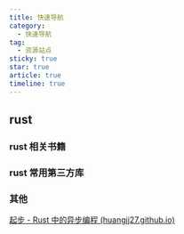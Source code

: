 ```yaml
---
title: 快速导航
category:
  - 快速导航
tag:
  - 资源站点
sticky: true
star: true
article: true
timeline: true
---
```


<!-- more -->

## rust 

<NavCard arr='[{"title":"Rust 官网","url":"https://www.rust-lang.org/","desc":"Rust Programming Lang","icon":"/navicon/rust.png"},{"title":"crates.io","url":"https://crates.io/","desc":"rust 语言第三方库集合","icon":"/navicon/cratesio.png"},{"title":"lib.rs","url":"https://lib.rs/","desc":"对 rust 的第三方库进行了分类","icon":"/navicon/librs.png"},{"title":"中文站点","url":"https://rustwiki.org/","desc":"对rust标准库,cargo手册登书籍进行了翻译","icon":"/navicon/rust.png"}]'></NavCard>

### rust 相关书籍

<NavCard arr='[{"title":"官方教程","url":"https://doc.rust-lang.org/book/ch00-00-introduction.html","desc":"rust 官方教程","icon":"/navicon/rustbook.png"},{"title":"Rust 异步","url":"https://rust-lang.github.io/async-book/","desc":"rust 异步相关的基础知识","icon":"/navicon/rustbook.png"},{"title":"Rust 异步 ","url":"https://huangjj27.github.io/async-book/01_getting_started/01_chapter.html","desc":"rust 异步相关的基础知识 (中文版)","icon":"/navicon/rustbook.png"},{"title":"Design Patterns","url":"https://fomalhauthmj.github.io/patterns/intro.html","desc":"rust 中的设计模式","icon":"/navicon/rustbook.png"}]'></NavCard>

### rust 常用第三方库

<NavCard arr='[{"title":"tokio","url":"https://tokio.rs/","desc":"rust 异步运行时","icon":"/navicon/tokio.svg"},{"title":"Actix","url":"https://actix.rs/","desc":"高性能 web 框架","icon":"/navicon/actix.png"},{"title":"Axum","url":"https://github.com/tokio-rs/axum","desc":"专注于模块化和人体工程学的 web 框架","icon":"/navicon/cratesio.png"},{"title":"Tauri","url":"https://tauri.app/","desc":"使用web前端构建桌面级应用","icon":"/navicon/tauri.png"}]'></NavCard>



### 其他

<NavCard arr='[{"title":"axum中文网","url":"https://axum.rs/","desc":"一些使用 axum 的小案例","icon":"/navicon/axumzh.svg"}, {"title":"OS","url":"https://os.phil-opp.com/","desc":"使用 rust 从零开始编写一个小型操作系统","icon":"/navicon/rustbook.png"},{"title":"官方教程","url":"https://doc.rust-lang.org/book/ch00-00-introduction.html","desc":"rust 官方教程","icon":"/navicon/rustbook.png"}]'></NavCard>





[起步 - Rust 中的异步编程 (huangjj27.github.io)](https://huangjj27.github.io/async-book/01_getting_started/01_chapter.html)
